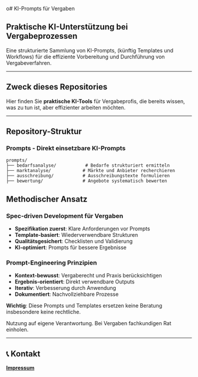o# KI-Prompts für Vergaben
## Praktische KI-Unterstützung bei Vergabeprozessen

Eine strukturierte Sammlung von KI-Prompts, (künftig Templates und Workflows) für die effiziente Vorbereitung und Durchführung von Vergabeverfahren.

---

## Zweck dieses Repositories

Hier finden Sie **praktische KI-Tools** für Vergabeprofis, die bereits wissen, was zu tun ist, aber effizienter arbeiten möchten.


---

## Repository-Struktur

### **Prompts** - Direkt einsetzbare KI-Prompts
```
prompts/
├── bedarfsanalyse/           # Bedarfe strukturiert ermitteln
├── marktanalyse/            # Märkte und Anbieter recherchieren  
├── ausschreibung/           # Ausschreibungstexte formulieren
├── bewertung/               # Angebote systematisch bewerten

```


## Methodischer Ansatz

### **Spec-driven Development für Vergaben**
- **Spezifikation zuerst**: Klare Anforderungen vor Prompts
- **Template-basiert**: Wiederverwendbare Strukturen
- **Qualitätsgesichert**: Checklisten und Validierung
- **KI-optimiert**: Prompts für bessere Ergebnisse

### **Prompt-Engineering Prinzipien**
- **Kontext-bewusst**: Vergaberecht und Praxis berücksichtigen
- **Ergebnis-orientiert**: Direkt verwendbare Outputs
- **Iterativ**: Verbesserung durch Anwendung
- **Dokumentiert**: Nachvollziehbare Prozesse


**Wichtig**: Diese Prompts und Templates ersetzen keine Beratung insbesondere keine rechtliche.

Nutzung auf eigene Verantwortung. Bei Vergaben fachkundigen Rat einholen.

---

## 📞 Kontakt

**[Impressum](https://flexdienst.de/impressumseite-von-11438/)**
